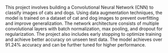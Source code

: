 This project involves building a Convolutional Neural Network (CNN) to classify images of cats and dogs. Using data augmentation techniques, the model is trained on a dataset of cat and dog images to prevent overfitting and improve generalization. The network architecture consists of multiple convolutional layers with batch normalization, max pooling, and dropout for regularization. The project also includes early stopping to optimize training and achieve better accuracy on unseen test data. The model achieves over 91.24% accuracy and can be further tuned for higher performance.
